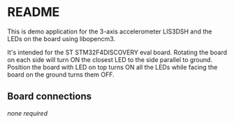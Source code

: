 # README

This is demo application for the 3-axis accelerometer LIS3DSH and the LEDs on the board using libopencm3.

It's intended for the ST STM32F4DISCOVERY eval board. Rotating the board on each side will turn ON the closest LED to the side parallel to ground. Position the board with LED on top turns ON all the LEDs while facing the board on the ground turns them OFF.

## Board connections

*none required*
